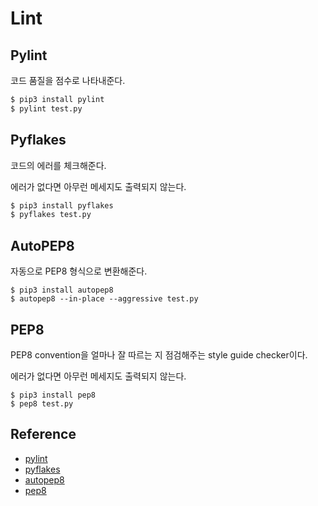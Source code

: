 # Lint

## Pylint

코드 품질을 점수로 나타내준다.

```sh
$ pip3 install pylint
$ pylint test.py
```

## Pyflakes

코드의 에러를 체크해준다.

에러가 없다면 아무런 메세지도 출력되지 않는다.

```sh
$ pip3 install pyflakes
$ pyflakes test.py
```

## AutoPEP8

자동으로 PEP8 형식으로 변환해준다.

```
$ pip3 install autopep8
$ autopep8 --in-place --aggressive test.py
```

## PEP8

PEP8 convention을 얼마나 잘 따르는 지 점검해주는 style guide checker이다.

에러가 없다면 아무런 메세지도 출력되지 않는다.

```
$ pip3 install pep8
$ pep8 test.py
```

## Reference

* [pylint](https://www.pylint.org)
* [pyflakes](https://pypi.python.org/pypi/pyflakes)
* [autopep8](https://pypi.org/project/autopep8)
* [pep8](https://pypi.org/pypi/pep8)
